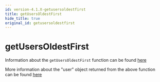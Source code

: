 ```yaml
---
id: version-4.1.X-getusersoldestfirst
title: getUsersOldestFirst
hide_title: true
original_id: getusersoldestfirst
---
```


# getUsersOldestFirst

Information about the `getUsersOldestFirst` function can be found [here](../emailpassword/getusersoldestfirst)

<div class="specialNote" style="margin-bottom: 40px">
More information about the "user" object returned from the above function can be found  <a href="https://github.com/supertokens/core-driver-interface/wiki#third-party-email-password-user" rel="noopener noreferrer" target="_blank" >here</a><br/>
</div>